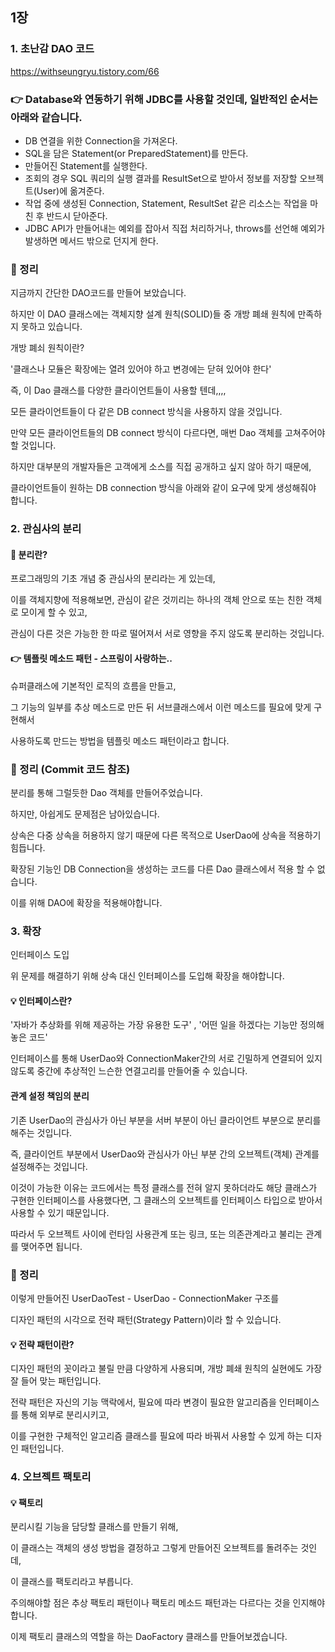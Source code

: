 
## 1장 

### 1. 초난감 DAO 코드
https://withseungryu.tistory.com/66

### 👉 Database와 연동하기 위해 JDBC를 사용할 것인데, 일반적인 순서는 아래와 같습니다.


* DB 연결을 위한 Connection을 가져온다.
* SQL을 담은 Statement(or PreparedStatement)를 만든다.
* 만들어진 Statement를 실행한다.
* 조회의 경우 SQL 쿼리의 실행 결과를 ResultSet으로 받아서 정보를 저장할 오브젝트(User)에 옮겨준다.
* 작업 중에 생성된 Connection, Statement, ResultSet 같은 리소스는 작업을 마친 후 반드시 닫아준다.
* JDBC API가 만들어내는 예외를 잡아서 직접 처리하거나, throws를 선언해 예외가 발생하면 메서드 밖으로 던지게 한다.

### 🧾 정리 

지금까지 간단한 DAO코드를 만들어 보았습니다.

하지만 이 DAO 클래스에는 객체지향 설계 원칙(SOLID)들 중 개방 폐쇄 원칙에 만족하지 못하고 있습니다.



개방 폐쇠 원칙이란?

 '클래스나 모듈은 확장에는 열려 있어야 하고 변경에는 닫혀 있어야 한다'



즉, 이 Dao 클래스를 다양한 클라이언트들이 사용할 텐데,,,,

모든 클라이언트들이 다 같은 DB connect 방식을 사용하지 않을 것입니다.



만약 모든 클라이언트들의 DB connect 방식이 다르다면, 매번 Dao 객체를 고쳐주어야 할 것입니다.



하지만 대부분의 개발자들은 고객에게 소스를 직접 공개하고 싶지 않아 하기 때문에,

클라이언트들이 원하는 DB connection 방식을 아래와 같이 요구에 맞게 생성해줘야 합니다.


### 2. 관심사의 분리

#### 🧐 분리란?
 

프로그래밍의 기초 개념 중 관심사의 분리라는 게 있는데,

 

이를 객체지향에 적용해보면, 관심이 같은 것끼리는 하나의 객체 안으로 또는 친한 객체로 모이게 할 수 있고,

관심이 다른 것은 가능한 한 따로 떨어져서 서로 영향을 주지 않도록 분리하는 것입니다.


#### 👉 템플릿 메소드 패턴 - 스프링이 사랑하는..

 

 슈퍼클래스에 기본적인 로직의 흐름을 만들고, 

 그 기능의 일부를 추상 메소드로 만든 뒤 서브클래스에서 이런 메소드를 필요에 맞게 구현해서

 사용하도록 만드는 방법을 템플릿 메소드 패턴이라고 합니다.
 
### 🧾 정리  (Commit 코드 참조)

분리를 통해 그럴듯한 Dao 객체를 만들어주었습니다.

 

하지만, 아쉽게도 문제점은 남아있습니다.

상속은 다중 상속을 허용하지 않기 때문에 다른 목적으로 UserDao에 상속을 적용하기 힘듭니다.

확장된 기능인 DB Connection을 생성하는 코드를 다른 Dao 클래스에서 적용 할 수 없습니다.

 

이를 위해 DAO에 확장을 적용해야합니다.


### 3. 확장

인터페이스 도입

 

위 문제를 해결하기 위해 상속 대신 인터페이스를 도입해 확장을 해야합니다.

 

#### 💡 인터페이스란?

 '자바가 추상화를 위해 제공하는 가장 유용한 도구' , '어떤 일을 하겠다는 기능만 정의해놓은 코드'

 

인터페이스를 통해 UserDao와 ConnectionMaker간의 서로 긴밀하게 연결되어 있지 않도록 중간에 추상적인 느슨한 연결고리를 만들어줄 수 있습니다.


#### 관계 설정 책임의 분리

 

기존 UserDao의 관심사가 아닌 부분을 서버 부분이 아닌 클라이언트 부분으로 분리를 해주는 것입니다.

즉, 클라이언트 부분에서 UserDao와 관심사가 아닌 부분 간의 오브젝트(객체) 관계를 설정해주는 것입니다.

 

이것이 가능한 이유는 코드에서는 특정 클래스를 전혀 알지 못하더라도 해당 클래스가 구현한 인터페이스를 사용했다면, 그 클래스의 오브젝트를 인터페이스 타입으로 받아서 사용할 수 있기 때문입니다.

 

따라서 두 오브젝트 사이에 런타임 사용관계 또는 링크, 또는 의존관계라고 불리는 관계를 맺어주면 됩니다.


### 🧾 정리 
 

이렇게 만들어진 UserDaoTest - UserDao - ConnectionMaker 구조를

디자인 패턴의 시각으로 전략 패턴(Strategy Pattern)이라 할 수 있습니다.

 

#### 💡 전략 패턴이란?

 

 디자인 패턴의 꼿이라고 불릴 만큼 다양하게 사용되며, 개방 폐쇄 원칙의 실현에도 가장 잘 들어 맞는 패턴입니다.

 전략 패턴은 자신의 기능 맥락에서, 필요에 따라 변경이 필요한 알고리즘을 인터페이스를 통해 외부로 분리시키고,

 이를 구현한 구체적인 알고리즘 클래스를 필요에 따라 바꿔서 사용할 수 있게 하는 디자인 패턴입니다.
 
 
 ### 4. 오브젝트 팩토리
 
 
#### 💡 팩토리

 

분리시킬 기능을 담당할 클래스를 만들기 위해,

이 클래스는 객체의 생성 방법을 결정하고 그렇게 만들어진 오브젝트를 돌려주는 것인데,

이 클래스를 팩토리라고 부릅니다.

 

주의해야할 점은 추상 팩토리 패턴이나 팩토리 메소드 패턴과는 다르다는 것을 인지해야합니다.

 

이제 팩토리 클래스의 역할을 하는 DaoFactory 클래스를 만들어보겠습니다.







 
 

